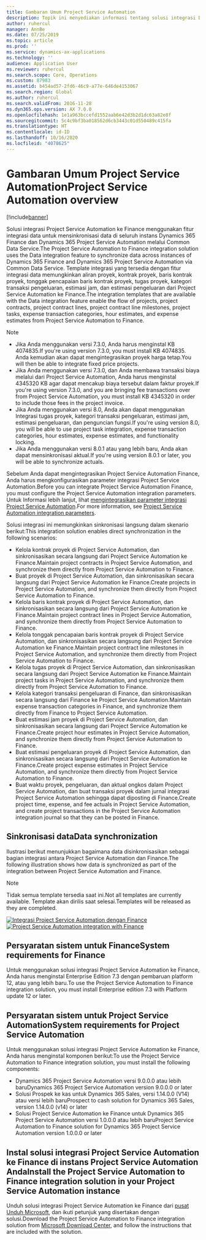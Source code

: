 ```yaml
---
title: Gambaran Umum Project Service Automation
description: Topik ini menyediakan informasi tentang solusi integrasi Dynamics 365 Project Service Automation ke Dynamics 365 Finance.
author: ruhercul
manager: AnnBe
ms.date: 07/25/2019
ms.topic: article
ms.prod: ''
ms.service: dynamics-ax-applications
ms.technology: ''
audience: Application User
ms.reviewer: ruhercul
ms.search.scope: Core, Operations
ms.custom: 87983
ms.assetid: b454ad57-2fd6-46c9-a77e-646de4153067
ms.search.region: Global
ms.author: ruhercul
ms.search.validFrom: 2016-11-28
ms.dyn365.ops.version: AX 7.0.0
ms.openlocfilehash: 1e1a963bccefd1552aab6e42d3b2d1dc63a82e8f
ms.sourcegitcommit: 5c4c9bf3ba018562d6cb3443c01d550489c415fa
ms.translationtype: HT
ms.contentlocale: id-ID
ms.lasthandoff: 10/16/2020
ms.locfileid: "4078625"
---
```

# <a name="project-service-automation-overview"></a><span data-ttu-id="32457-103">Gambaran Umum Project Service Automation</span><span class="sxs-lookup"><span data-stu-id="32457-103">Project Service Automation overview</span></span>

[!include[banner](../includes/banner.md)]

<span data-ttu-id="32457-104">Solusi integrasi Project Service Automation ke Finance menggunakan fitur integrasi data untuk mensinkronisasi data di seluruh instans Dynamics 365 Finance dan Dynamics 365 Project Service Automation melalui Common Data Service.</span><span class="sxs-lookup"><span data-stu-id="32457-104">The Project Service Automation to Finance integration solution uses the Data integration feature to synchronize data across instances of Dynamics 365 Finance and Dynamics 365 Project Service Automation via Common Data Service.</span></span> <span data-ttu-id="32457-105">Template integrasi yang tersedia dengan fitur integrasi data memungkinkan aliran proyek, kontrak proyek, baris kontrak proyek, tonggak pencapaian baris kontrak proyek, tugas proyek, kategori transaksi pengeluaran, estimasi jam, dan estimasi pengeluaran dari Project Service Automation ke Finance.</span><span class="sxs-lookup"><span data-stu-id="32457-105">The integration templates that are available with the Data integration feature enable the flow of projects, project contracts, project contract lines, project contract line milestones, project tasks, expense transaction categories, hour estimates, and expense estimates from Project Service Automation to Finance.</span></span>

> [!NOTE]
> - <span data-ttu-id="32457-106">Jika Anda menggunakan versi 7.3.0, Anda harus menginstal KB 4074835.</span><span class="sxs-lookup"><span data-stu-id="32457-106">If you're using version 7.3.0, you must install KB 4074835.</span></span> <span data-ttu-id="32457-107">Anda kemudian akan dapat mengintegrasikan proyek harga tetap.</span><span class="sxs-lookup"><span data-stu-id="32457-107">You will then be able to integrate fixed price projects.</span></span>
> - <span data-ttu-id="32457-108">Jika Anda menggunakan versi 7.3.0, dan Anda membawa transaksi biaya melalui dari Project Service Automation, Anda harus menginstal 4345320 KB agar dapat mencakup biaya tersebut dalam faktur proyek.</span><span class="sxs-lookup"><span data-stu-id="32457-108">If you're using version 7.3.0, and you are bringing fee transactions over from Project Service Automation, you must install KB 4345320 in order to include those fees in the project invoice.</span></span>
> - <span data-ttu-id="32457-109">Jika Anda menggunakan versi 8.0, Anda akan dapat menggunakan Integrasi tugas proyek, kategori transaksi pengeluaran, estimasi jam, estimasi pengeluaran, dan penguncian fungsi.</span><span class="sxs-lookup"><span data-stu-id="32457-109">If you're using version 8.0, you will be able to use project task integration, expense transaction categories, hour estimates, expense estimates, and functionality locking.</span></span>
> - <span data-ttu-id="32457-110">Jika Anda menggunakan versi 8.0.1 atau yang lebih baru, Anda akan dapat mensinkronisasi aktual.</span><span class="sxs-lookup"><span data-stu-id="32457-110">If you're using version 8.0.1 or later, you will be able to synchronize actuals.</span></span>

<span data-ttu-id="32457-111">Sebelum Anda dapat mengintegrasikan Project Service Automation Finance, Anda harus mengkonfigurasikan parameter integrasi Project Service Automation.</span><span class="sxs-lookup"><span data-stu-id="32457-111">Before you can integrate Project Service Automation Finance, you must configure the Project Service Automation integration parameters.</span></span> <span data-ttu-id="32457-112">Untuk Informasi lebih lanjut, lihat [mengintegrasikan parameter integrasi Project Service Automation](PSA-parameters.md).</span><span class="sxs-lookup"><span data-stu-id="32457-112">For more information, see [Project Service Automation integration parameters](PSA-parameters.md).</span></span>

<span data-ttu-id="32457-113">Solusi integrasi ini memungkinkan sinkronisasi langsung dalam skenario berikut:</span><span class="sxs-lookup"><span data-stu-id="32457-113">This integration solution enables direct synchronization in the following scenarios:</span></span>

- <span data-ttu-id="32457-114">Kelola kontrak proyek di Project Service Automation, dan sinkronisasikan secara langsung dari Project Service Automation ke Finance.</span><span class="sxs-lookup"><span data-stu-id="32457-114">Maintain project contracts in Project Service Automation, and synchronize them directly from Project Service Automation to Finance.</span></span>
- <span data-ttu-id="32457-115">Buat proyek di Project Service Automation, dan sinkronisasikan secara langsung dari Project Service Automation ke Finance.</span><span class="sxs-lookup"><span data-stu-id="32457-115">Create projects in Project Service Automation, and synchronize them directly from Project Service Automation to Finance.</span></span>
- <span data-ttu-id="32457-116">Kelola baris kontrak proyek di Project Service Automation, dan sinkronisasikan secara langsung dari Project Service Automation ke Finance.</span><span class="sxs-lookup"><span data-stu-id="32457-116">Maintain project contract lines in Project Service Automation, and synchronize them directly from Project Service Automation to Finance.</span></span>
- <span data-ttu-id="32457-117">Kelola tonggak pencapaian baris kontrak proyek di Project Service Automation, dan sinkronisasikan secara langsung dari Project Service Automation ke Finance.</span><span class="sxs-lookup"><span data-stu-id="32457-117">Maintain project contract line milestones in Project Service Automation, and synchronize them directly from Project Service Automation to Finance.</span></span>
- <span data-ttu-id="32457-118">Kelola tugas proyek di Project Service Automation, dan sinkronisasikan secara langsung dari Project Service Automation ke Finance.</span><span class="sxs-lookup"><span data-stu-id="32457-118">Maintain project tasks in Project Service Automation, and synchronize them directly from Project Service Automation to Finance.</span></span>
- <span data-ttu-id="32457-119">Kelola kategori transaksi pengeluaran di Finance, dan sinkronisasikan secara langsung dari Finance ke Project Service Automation.</span><span class="sxs-lookup"><span data-stu-id="32457-119">Maintain expense transaction categories in Finance, and synchronize them directly from Finance to Project Service Automation.</span></span>
- <span data-ttu-id="32457-120">Buat estimasi jam proyek di Project Service Automation, dan sinkronisasikan secara langsung dari Project Service Automation ke Finance.</span><span class="sxs-lookup"><span data-stu-id="32457-120">Create project hour estimates in Project Service Automation, and synchronize them directly from Project Service Automation to Finance.</span></span>
- <span data-ttu-id="32457-121">Buat estimasi pengeluaran proyek di Project Service Automation, dan sinkronisasikan secara langsung dari Project Service Automation ke Finance.</span><span class="sxs-lookup"><span data-stu-id="32457-121">Create project expense estimates in Project Service Automation, and synchronize them directly from Project Service Automation to Finance.</span></span>
- <span data-ttu-id="32457-122">Buat waktu proyek, pengeluaran, dan aktual ongkos dalam Project Service Automation, dan buat transaksi proyek dalam jurnal integrasi Project Service Automation sehingga dapat diposting di Finance.</span><span class="sxs-lookup"><span data-stu-id="32457-122">Create project time, expense, and fee actuals in Project Service Automation, and create project transactions in the Project Service Automation integration journal so that they can be posted in Finance.</span></span>

## <a name="data-synchronization"></a><span data-ttu-id="32457-123">Sinkronisasi data</span><span class="sxs-lookup"><span data-stu-id="32457-123">Data synchronization</span></span>

<span data-ttu-id="32457-124">Ilustrasi berikut menunjukkan bagaimana data disinkronisasikan sebagai bagian integrasi antara Project Service Automation dan Finance.</span><span class="sxs-lookup"><span data-stu-id="32457-124">The following illustration shows how data is synchronized as part of the integration between Project Service Automation and Finance.</span></span>

> [!NOTE]
> <span data-ttu-id="32457-125">Tidak semua template tersedia saat ini.</span><span class="sxs-lookup"><span data-stu-id="32457-125">Not all templates are currently available.</span></span> <span data-ttu-id="32457-126">Template akan dirilis saat selesai.</span><span class="sxs-lookup"><span data-stu-id="32457-126">Templates will be released as they are completed.</span></span>

<span data-ttu-id="32457-127">[![Integrasi Project Service Automation dengan Finance](./media/PSA-integration.png)](./media/PSA-integration.png)</span><span class="sxs-lookup"><span data-stu-id="32457-127">[![Project Service Automation integration with Finance](./media/PSA-integration.png)](./media/PSA-integration.png)</span></span>

## <a name="system-requirements-for-finance"></a><span data-ttu-id="32457-128">Persyaratan sistem untuk Finance</span><span class="sxs-lookup"><span data-stu-id="32457-128">System requirements for Finance</span></span>

<span data-ttu-id="32457-129">Untuk menggunakan solusi integrasi Project Service Automation ke Finance, Anda harus menginstal Enterprise Edition 7.3 dengan pembaruan platform 12, atau yang lebih baru.</span><span class="sxs-lookup"><span data-stu-id="32457-129">To use the Project Service Automation to Finance integration solution, you must install Enterprise edition 7.3 with Platform update 12 or later.</span></span>

## <a name="system-requirements-for-project-service-automation"></a><span data-ttu-id="32457-130">Persyaratan sistem untuk Project Service Automation</span><span class="sxs-lookup"><span data-stu-id="32457-130">System requirements for Project Service Automation</span></span>

<span data-ttu-id="32457-131">Untuk menggunakan solusi integrasi Project Service Automation ke Finance, Anda harus menginstal komponen berikut:</span><span class="sxs-lookup"><span data-stu-id="32457-131">To use the Project Service Automation to Finance integration solution, you must install the following components:</span></span>

- <span data-ttu-id="32457-132">Dynamics 365 Project Service Automation versi 9.0.0.0 atau lebih baru</span><span class="sxs-lookup"><span data-stu-id="32457-132">Dynamics 365 Project Service Automation version 9.0.0.0 or later</span></span>
- <span data-ttu-id="32457-133">Solusi Prospek ke kas untuk Dynamics 365 Sales, versi 1.14.0.0 (V14) atau versi lebih baru</span><span class="sxs-lookup"><span data-stu-id="32457-133">Prospect to cash solution for Dynamics 365 Sales, version 1.14.0.0 (v14) or later</span></span>
- <span data-ttu-id="32457-134">Solusi Project Service Automation ke Finance untuk Dynamics 365 Project Service Automation versi 1.0.0.0 atau lebih baru</span><span class="sxs-lookup"><span data-stu-id="32457-134">Project Service Automation to Finance solution for Dynamics 365 Project Service Automation version 1.0.0.0 or later</span></span>

## <a name="install-the-project-service-automation-to-finance-integration-solution-in-your-project-service-automation-instance"></a><span data-ttu-id="32457-135">Instal solusi integrasi Project Service Automation ke Finance di instans Project Service Automation Anda</span><span class="sxs-lookup"><span data-stu-id="32457-135">Install the Project Service Automation to Finance integration solution in your Project Service Automation instance</span></span>

<span data-ttu-id="32457-136">Unduh solusi integrasi Project Service Automation ke Finance dari [pusat Unduh Microsoft](https://www.microsoft.com/download/details.aspx?id=57016), dan ikuti petunjuk yang disertakan dengan solusi.</span><span class="sxs-lookup"><span data-stu-id="32457-136">Download the Project Service Automation to Finance integration solution from [Microsoft Download Center](https://www.microsoft.com/download/details.aspx?id=57016), and follow the instructions that are included with the solution.</span></span>
